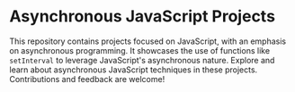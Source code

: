 # Asynchronous JavaScript Projects

This repository contains projects focused on JavaScript, with an emphasis on asynchronous programming. It showcases the use of functions like `setInterval` to leverage JavaScript's asynchronous nature. Explore and learn about asynchronous JavaScript techniques in these projects. Contributions and feedback are welcome!
